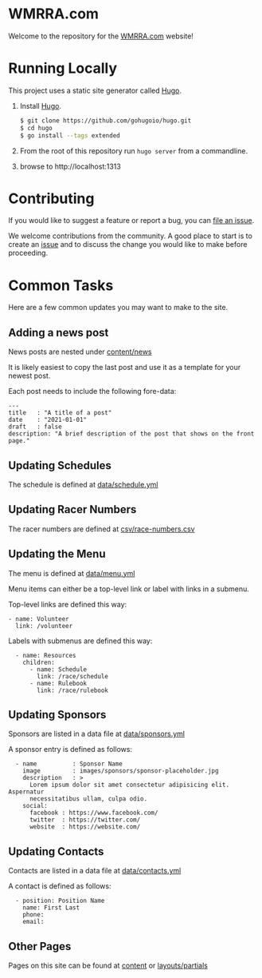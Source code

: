 # WMRRA.com

Welcome to the repository for the [WMRRA.com](https://wmrra.com) website!

# Running Locally

This project uses a static site generator called [Hugo](https://gohugo.io).

1) Install [Hugo](https://gohugo.io/getting-started/installing/#quick-install).
   ```bash
   $ git clone https://github.com/gohugoio/hugo.git
   $ cd hugo
   $ go install --tags extended
   ```
2) From the root of this repository run `hugo server` from a commandline.

3) browse to http://localhost:1313

# Contributing

If you would like to suggest a feature or report a bug, you can
[file an issue](https://github.com/wmrra/wmrra-com/issues/new/choose).

We welcome contributions from the community. A good place to start is to create
an [issue](https://github.com/wmrra/wmrra-com/issues/new/choose) and to discuss
the change you would like to make before proceeding.

# Common Tasks
Here are a few common updates you may want to make to the site.

## Adding a news post
News posts are nested under [content/news](content/news)

It is likely easiest to copy the last post and use it as a template for your newest post.

Each post needs to include the following fore-data:
```
---
title   : "A title of a post"
date    : "2021-01-01"
draft   : false
description: "A brief description of the post that shows on the front page."
```

## Updating Schedules
The schedule is defined at [data/schedule.yml](data/schedule.yml)

## Updating Racer Numbers
The racer numbers are defined at [csv/race-numbers.csv](csv/race-numbers.csv)

## Updating the Menu
The menu is defined at [data/menu.yml](data/menu.yml)

Menu items can either be a top-level link or label with links in a submenu.

Top-level links are defined this way:
```
- name: Volunteer
  link: /volunteer
```

Labels with submenus are defined this way:
```
  - name: Resources
    children: 
      - name: Schedule
        link: /race/schedule
      - name: Rulebook
        link: /race/rulebook
```

## Updating Sponsors
Sponsors are listed in a data file at [data/sponsors.yml](data/sponsors.yml)

A sponsor entry is defined as follows:

```
  - name          : Sponsor Name
    image         : images/sponsors/sponsor-placeholder.jpg
    description   : >
      Lorem ipsum dolor sit amet consectetur adipisicing elit. Aspernatur
      necessitatibus ullam, culpa odio.
    social:
      facebook : https://www.facebook.com/
      twitter  : https://twitter.com/
      website  : https://website.com/
```

## Updating Contacts
Contacts are listed in a data file at [data/contacts.yml](data/contacts.yml)

A contact is defined as follows:
```
  - position: Position Name
    name: First Last
    phone:
    email:
```

## Other Pages
Pages on this site can be found at [content](content) or [layouts/partials](layouts/partials)
